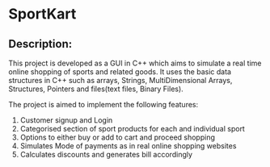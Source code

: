 # SportKart

## Description: 

This project is developed as a GUI in C++ which aims to simulate a real time online shopping of sports and related goods. It uses the basic data structures in C++ such as arrays, Strings, MultiDimensional Arrays, Structures, Pointers and files(text files, Binary Files). 

The project is aimed to implement the following features:

1. Customer signup and Login
2. Categorised section of sport products for each and individual sport
3. Options to either buy or add to cart and proceed shopping
4. Simulates Mode of payments as in real online shopping websites
5. Calculates discounts and generates bill accordingly 

